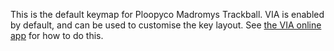 This is the default keymap for Ploopyco Madromys Trackball. VIA is enabled by default, and can be used to customise the key layout. See [the VIA online app](https://usevia.app/) for how to do this.
